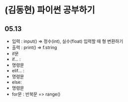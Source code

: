 # (김동현) 파이썬 공부하기
## 05.13
+ 입력 : input() => 정수(int), 실수(float) 입력할 때 형 변환하기
+ 출력 : print() => f.string
+ if문
 + if... : 
  + 명령문 
 + elif... : 
  + 명령문  
 + else:
  + 명령문
 + for문 : 반복문 => range()
 
